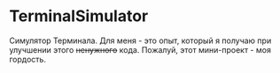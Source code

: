 # TerminalSimulator

Симулятор Терминала. Для меня - это опыт, который я получаю при улучшении этого <strike>ненужного</strike> кода. Пожалуй, этот мини-проект - моя гордость. 
